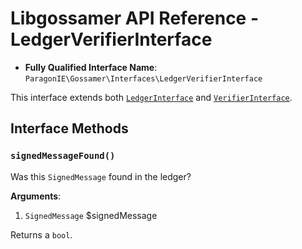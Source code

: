 # Libgossamer API Reference - LedgerVerifierInterface

* **Fully Qualified Interface Name**: `ParagonIE\Gossamer\Interfaces\LedgerVerifierInterface`

This interface extends both [`LedgerInterface`](LedgerInterface.md) and
[`VerifierInterface`](VerifierInterface.md). 

## Interface Methods

### `signedMessageFound()`

Was this `SignedMessage` found in the ledger?

**Arguments**:

1. `SignedMessage` $signedMessage

Returns a `bool`.
